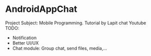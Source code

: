 # AndroidAppChat
Project Subject: Mobile Programming. Tutorial by Lapit chat Youtube
<br/>TODO:
- Notification
- Better UI/UX
- Chat module: Group chat, send files, media,...
